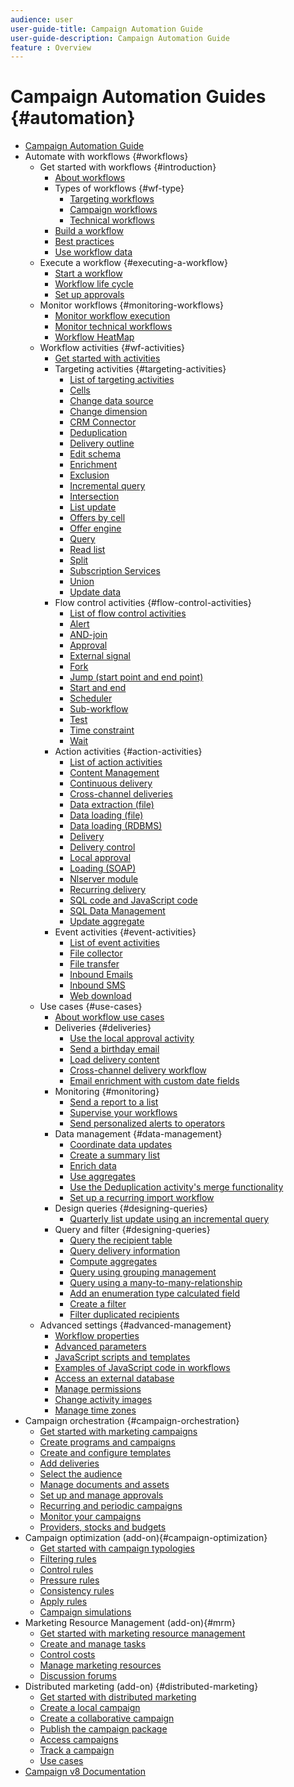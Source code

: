 ```yaml
---
audience: user
user-guide-title: Campaign Automation Guide
user-guide-description: Campaign Automation Guide
feature : Overview
---
```


# Campaign Automation Guides {#automation}

+ [Campaign Automation Guide](home.md)
+ Automate with workflows {#workflows}
  + Get started with workflows {#introduction}
       + [About workflows](workflow/about-workflows.md)
     + Types of workflows {#wf-type}
       + [Targeting workflows](workflow/targeting-workflows.md)
       + [Campaign workflows](workflow/campaign-workflows.md)
       + [Technical workflows](workflow/technical-workflows.md)
     + [Build a workflow](workflow/build-a-workflow.md)
     + [Best practices](workflow/workflow-best-practices.md)
     + [Use workflow data](workflow/use-workflow-data.md)
  +  Execute a workflow {#executing-a-workflow}
       + [Start a workflow](workflow/start-a-workflow.md)
       + [Workflow life cycle](workflow/workflow-life-cycle.md)
       + [Set up approvals](workflow/define-approvals.md)
  + Monitor workflows {#monitoring-workflows}
       + [Monitor workflow execution](workflow/monitor-workflow-execution.md)
       + [Monitor technical workflows](workflow/monitor-technical-workflows.md)
       + [Workflow HeatMap](workflow/heatmap.md)
  + Workflow activities {#wf-activities}
       + [Get started with activities](workflow/activities.md)
     + Targeting activities {#targeting-activities}
          + [List of targeting activities](workflow/targeting-activities.md)
          + [Cells](workflow/cells.md)
          + [Change data source](workflow/change-data-source.md)
          + [Change dimension](workflow/change-dimension.md)
          + [CRM Connector](workflow/crm-connector.md)
          + [Deduplication](workflow/deduplication.md)
          + [Delivery outline](workflow/delivery-outline.md)
          + [Edit schema](workflow/edit-schema.md)
          + [Enrichment](workflow/enrichment.md)
          + [Exclusion](workflow/exclusion.md)
          + [Incremental query](workflow/incremental-query.md)
          + [Intersection](workflow/intersection.md)
          + [List update](workflow/list-update.md)
          + [Offers by cell](workflow/offers-by-cell.md)
          + [Offer engine](workflow/offer-engine.md)
          + [Query](workflow/query.md)
          + [Read list](workflow/read-list.md)
          + [Split](workflow/split.md)
          + [Subscription Services](workflow/subscription-services.md)
          + [Union](workflow/union.md)
          + [Update data](workflow/update-data.md)
     + Flow control activities {#flow-control-activities}
          + [List of flow control activities](workflow/flow-control-activities.md)
          + [Alert](workflow/alert.md)
          + [AND-join](workflow/and-join.md)
          + [Approval](workflow/approval.md)
          + [External signal](workflow/external-signal.md)
          + [Fork](workflow/fork.md)
          + [Jump (start point and end point)](workflow/jump--start-point-and-end-point-.md)
          + [Start and end](workflow/start-and-end.md)
          + [Scheduler](workflow/scheduler.md)
          + [Sub-workflow](workflow/sub-workflow.md)
          + [Test](workflow/test.md)
          + [Time constraint](workflow/time-constraint.md)
          + [Wait](workflow/wait.md)
     + Action activities {#action-activities}
          + [List of action activities](workflow/action-activities.md)
          + [Content Management](workflow/content-management.md)
          + [Continuous delivery](workflow/continuous-delivery.md)
          + [Cross-channel deliveries](workflow/cross-channel-deliveries.md)
          + [Data extraction (file)](workflow/extraction--file-.md)
          + [Data loading (file)](workflow/data-loading--file-.md)
          + [Data loading (RDBMS)](workflow/data-loading--rdbms-.md)
          + [Delivery](workflow/delivery.md)
          + [Delivery control](workflow/delivery-control.md)
          + [Local approval](workflow/local-approval.md)
          + [Loading (SOAP)](workflow/loading-soap.md)
          + [Nlserver module](workflow/nlserver-module.md)
          + [Recurring delivery](workflow/recurring-delivery.md)
          + [SQL code and JavaScript code](workflow/sql-code-and-javascript-code.md)
          + [SQL Data Management](workflow/sql-data-management.md)
          + [Update aggregate](workflow/update-aggregate.md)
     + Event activities {#event-activities}
          + [List of event activities](workflow/event-activities.md)
          + [File collector](workflow/file-collector.md)
          + [File transfer](workflow/file-transfer.md)
          + [Inbound Emails](workflow/inbound-emails.md)
          + [Inbound SMS](workflow/inbound-sms.md)
          + [Web download](workflow/web-download.md)
  + Use cases {#use-cases}
       + [About workflow use cases](workflow/workflow-use-cases.md)
       + Deliveries {#deliveries}
          + [Use the local approval activity](workflow/local-approval-activity.md)
          + [Send a birthday email](workflow/send-a-birthday-email.md)
          + [Load delivery content](workflow/load-delivery-content.md)
          + [Cross-channel delivery workflow](workflow/cross-channel-delivery-workflow.md)
          + [Email enrichment with custom date fields](workflow/email-enrichment-with-custom-date-fields.md)
       + Monitoring {#monitoring}
          + [Send a report to a list](workflow/send-a-report-to-a-list.md)
          + [Supervise your workflows](workflow/workflow-supervision.md)
          + [Send personalized alerts to operators](workflow/send-alerts-to-operators.md)
       + Data management {#data-management}   
          + [Coordinate data updates](workflow/coordinate-data-updates.md)
          + [Create a summary list](workflow/create-a-summary-list.md)
          + [Enrich data](workflow/enrich-data.md) 
          + [Use aggregates](workflow/using-aggregates.md)
          + [Use the Deduplication activity's merge functionality](workflow/deduplication-merge.md)
          + [Set up a recurring import workflow](workflow/recurring-import-workflow.md)
       + Design queries {#designing-queries}
          + [Quarterly list update using an incremental query](workflow/quarterly-list-update.md)
       + Query and filter {#designing-queries}
          + [Query the recipient table](workflow/querying-recipient-table.md)
          + [Query delivery information](workflow/query-delivery-info.md)
          + [Compute aggregates](workflow/compute-aggregates.md)
          + [Query using grouping management](workflow/query-grouping-management.md)
          + [Query using a many-to-many-relationship](workflow/query-many-to-many-relationship.md)
          + [Add an enumeration type calculated field](workflow/adding-enumeration-type-calculated-field.md)
          + [Create a filter](workflow/create-a-filter.md)
          + [Filter duplicated recipients](workflow/filter-duplicated-recipients.md)
  + Advanced settings {#advanced-management}
       + [Workflow properties](workflow/workflow-properties.md)
       + [Advanced parameters](workflow/advanced-parameters.md)
       + [JavaScript scripts and templates](workflow/javascript-scripts-and-templates.md)
       + [Examples of JavaScript code in workflows](workflow/javascript-in-workflows.md)
       + [Access an external database](workflow/accessing-an-external-database--fda-.md)
       + [Manage permissions](workflow/managing-rights.md)
       + [Change activity images](workflow/change-activity-images.md)
       + [Manage time zones](workflow/managing-time-zones.md)
+ Campaign orchestration {#campaign-orchestration}
  + [Get started with marketing campaigns](campaigns/set-up-campaigns.md)
  + [Create programs and campaigns](campaigns/marketing-campaign-create.md)
  + [Create and configure templates](campaigns/marketing-campaign-templates.md)
  + [Add deliveries](campaigns/marketing-campaign-deliveries.md)
  + [Select the audience](campaigns/marketing-campaign-target.md)
  + [Manage documents and assets](campaigns/marketing-campaign-assets.md)
  + [Set up and manage approvals](campaigns/marketing-campaign-approval.md)
  + [Recurring and periodic campaigns](campaigns/recurring-periodic-campaigns.md)
  + [Monitor your campaigns](campaigns/marketing-campaign-monitoring.md)
  + [Providers, stocks and budgets](campaigns/providers--stocks-and-budgets.md)
+ Campaign optimization (add-on){#campaign-optimization}
  + [Get started with campaign typologies](campaign-opt/campaign-typologies.md)
  + [Filtering rules](campaign-opt/filtering-rules.md)
  + [Control rules](campaign-opt/control-rules.md)
  + [Pressure rules](campaign-opt/pressure-rules.md)
  + [Consistency rules](campaign-opt/consistency-rules.md)
  + [Apply rules](campaign-opt/apply-rules.md)
  + [Campaign simulations](campaign-opt/campaign-simulations.md)
+ Marketing Resource Management (add-on){#mrm}
  + [Get started with marketing resource management](mrm/about-marketing-resource-management.md)
  + [Create and manage tasks](mrm/creating-and-managing-tasks.md)
  + [Control costs](mrm/controlling-costs.md)
  + [Manage marketing resources](mrm/managing-marketing-resources.md)
  + [Discussion forums](mrm/discussion-forums.md)
+ Distributed marketing (add-on) {#distributed-marketing}
  + [Get started with distributed marketing](distributed-marketing/about-distributed-marketing.md)
  + [Create a local campaign](distributed-marketing/creating-a-local-campaign.md)
  + [Create a collaborative campaign](distributed-marketing/creating-a-collaborative-campaign.md)
  + [Publish the campaign package](distributed-marketing/publishing-the-campaign-package.md)
  + [Access campaigns](distributed-marketing/accessing-campaigns.md)
  + [Track a campaign](distributed-marketing/tracking-a-campaign.md)
  + [Use cases](distributed-marketing/examples.md)
+ [Campaign v8 Documentation](https://experienceleague.adobe.com/docs/campaign/campaign-v8/campaign-home.html)